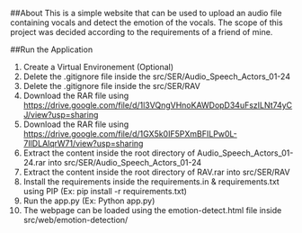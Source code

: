 ##About
This is a simple website that can be used to upload an audio file containing vocals and detect the emotion of the vocals.
The scope of this project was decided according to the requirements of a friend of mine.


##Run the Application

1. Create a Virtual Environement (Optional)
2. Delete the .gitignore file inside the src/SER/Audio_Speech_Actors_01-24
3. Delete the .gitignore file inside the src/SER/RAV
4. Download the RAR file using https://drive.google.com/file/d/1l3VQngVHnoKAWDopD34uFszILNt74yCJ/view?usp=sharing
5. Download the RAR file using https://drive.google.com/file/d/1GX5k0IF5PXmBFILPw0L-7IlDLAlqrW71/view?usp=sharing
6. Extract the content inside the root directory of Audio_Speech_Actors_01-24.rar into src/SER/Audio_Speech_Actors_01-24
7. Extract the content inside the root directory of RAV.rar into src/SER/RAV
8. Install the requirements inside the requirements.in & requirements.txt using PIP (Ex: pip install -r requirements.txt)
9. Run the app.py (Ex: Python app.py)
10. The webpage can be loaded using the emotion-detect.html file inside src/web/emotion-detection/